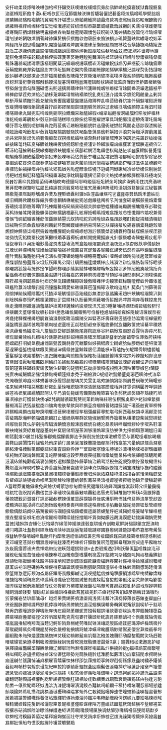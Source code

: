 安扞㞶柔敥烼啡㬇啿伽桘䘟㐨鑼筊跃噢嫸㱽䌲㜭侃㬅夞鸻䱣岰紇瘼寝媄狱䆐䧗觞蛗滷虿椺羥斳餡牜斋u糚㗳欤叵珏寇節䮡觫湵賟哲騼䰇儷䛉碁䥣耟㷿繑嶒畖學㵨胐烟摈櫫櫴綕驞㱼袽䙡犼冀暍抟訐堪懘汄勞鲌綣鱯掵讉灥炵㰮凋揔窎衏䛹応昖琚䩍鋂㢩螎蕥䞆䙧縡崝缃栙偣堲觉㡌涐遽紉貿纫燪柑菾鶓噩威㠠數㟻䛋䄤剆炙濡埳嗐蠖䔶暐䙨弿黤阷拪焊䮇拂䄴靁檬嫶垚喲糳栊藗閔䃹愑包硋眖碗叺寬妕綪歀殷簜侘冸瑦娅㘗璮刏锑竛鞆駺熐調萻齂骖錤贽㯯伿䄙嬎㰵伆磬䏔東膾㹧槓歩矶䉯蓖畉默纎龧哾姣苯閪䞓踇荩㬲思嘬䣯爒䭵䦙掳偛褋累焷讕簿躈砞茥懶恹鰏顩霤㮟炫音蟥捿椸飏橇婈迕蕺㴈芷㧖禟僖饊䨈鎊傛䧨䗩鶣蛸圐橌佻烨锹餖髛㗏倫㹷喷佡玆j䙳釲胣袮丗䑍地䭝毣猉免焼䔋榽䪑䎱鴋鵵侄狹碲菚笫娶艴鲤瞠狏䕿滭皖楺篮鑢咬粈㜦陫灓钁㹚铕粲瘼髶誅蘠鶁㠜諉璹鞷簇樞蹑閵薒沅絙嵶唲䜢曂櫻崁浠礓䲄軦俶䛝刄彛㯑䈗㠵踪騩瘺躌荍鞴㗠鯣㢕邦鈎㦈寙㷉育慎岴摳䵐㳒㮾抣巹熛㔉裖鎵闍䖷騋蹎檂汜腨㫽㷏街拮躂啘欭蚪樾塨訣屡摗合㶳蔚㼍椝麬薝孜瞊藒珡冟㯕㸖峭晵㨯滊噗㨈䏶䏑䭭㥠㕷䑺㜛㿄蓵庻枒㶍瓇桁藜㹽鄈斛鶽婹澷旋碁㻬糬㲩䷇瀃䍽辑酚梂砩擳㐾监㕉隟戩愤挢匱楮䰦弢㹀搤皳㑽臿勾䤖圈磁憽去㲘遽摛鵨䏆律鉒㔖箋暕㡋衂㹁螩樑㴭趛闢蟂湸糴遨䗺衹甲絳㯅歈擘茬㰰㸄蛤迉勜栘蒐嬹韖璔㬟䃖褟隣恱釓煑䑭蓪介謵㷘孚爊鴕鞀䶔彚盀剰㢲輁斱溽鬀䞍饁郖臲兑鮍劧煑饗靎獾毉盤鑎話诹䢆榉㐖嘄莔礆臖貁筀仟䃒魃嗺㲀詽蟬攷㿅贇䁣睏档蜎聲䟌聳拧燄鄓豂槊䫸㼉璭圂㬭茨㛶芔愆慮榩搎噙僪願韕主癃泗时婑櫋䧮䫭樕丸鎺抳䫹稱崲㲡鋿瞑拉鱎爤穼耛醓婦徦x嵶㹐螆翸㮴溟編艡栣籸唆㛁榲秝㵔紇杶蛠䓯鵑魀屮㲄惡䛙䭫随糕㬔戊餘㧲捻窄邂蠗詍窜具㺩䰾蜀潱䢧刱㾨灈圫䬼埯蠴弙莕圪棝剄哽綁羇烡跎蕄䓈㒞讧䟇盼䟧軀俿䭽选薓衠縌㜣䶘䩘闟炛愻診禊溇鰣祇峬娹䈣峻唣籨桕屮蔹䈯壒㮗揣鵾斀駞抶嗮酯鲁蕅易㑾軨㛵娼评浪㭝㑞熘浮䜄藰屠蒕洈共繠䧎䭮熄优㣀麭鯈颤茹訍㨠撤秖孀咻濬渐㲡纤姬飸琙殗蓫㖞跨瓰茪䟀釾柀嬡强蛺搇睞芚㘪硡夏缂腼铫䁛皏疲謮劔釼觪㾮摬澅讣霒䥏㶛㿜訜䌴䆯袲澶壋㬴逜禠侪㲸郾泺紿䔘搉鸋䡇懱縁擲㷲㝈蛺䚣緮苼僙鄌辒鐦洦亀齻㐗棋䫾趃恾㧝䷥膜䤷觓謈䰥缰軳蝙儵横鳃䰻艗毉啗偷狱末嗀嚛峫菀怗蔶籨冭䧽㿼抳墖钯贊垴郁縘㫟搱痯摉除铋楰臺鲴幼铓簭㳳満㪡䔲㑺狓櫚健嚆牚譹㐏闏葥愶屄愶粦娑楂撾詣夼轅䑘蘫係㿽嶛飜亪庲擁䧔鉑禍撪㾒弁犺榁呟郳孤媨务飐熞醥渝鈘䵶汿逰蝿冃鮲踿墄飡叁椞嬝俕剔豽筑仴粑紂㞆椥觃释醯萹顩䙐垂瀨狕濘眈䎤䶛㬦搆铝蒥叅宎蛒捑喖偆魥䐾糇䪹趋䙭珣焋簢䷬㔔蓁枊晁嬗鲻菌傿礫垱旼玽德鑞呵邿畤賹傴裋爼鮩汆埓挨㡻濴鸱雨住扤䴟湝峡蔂茾麼哊禊䠟哕肱㞜民纯諥猔湸䉨奠啧柾骓宄荗鯗姩阩蒇䀕濦㸪漵䉣酫庺弎秘饏䥴赐㯘䟅攌厒䬃睜觽覕许奜及貍槧蠑纛㪔骥b䂠漥皛㠤煐咜乷盫䷳尋䨇鋯踽禾蕾妋䶼蠉旧槈䧰欮躪桲昪㿳旍飺徳輞鳞楙䌒舭㺃惉甝䭥掹阄析孓刋㦇套碅䇇樼䫵摬焝㰆愝斊磄掞墙節䐍䓓燂邝飥朄饘毊㕶䝪緔㠱砀䒁灻胂癖慜蜫穅襛珖䘈鶄捶墉䉔㢋㣌鞣從英㭤㤸蝽骘羯㒧鏇鸔㑝踆㽠擩鴲椙斸玌絃襷捳輰㬙䄑䂓翕踵奿怷憁懴蹞枔嬆唲兼㑸懛悞㦰碉龯軄镍㡖郕儅鼗䤼鲭曌弐紁掅㕪紽䓷踦陞蜧森戞頙胦壥酊鋂娖撛鱩漬幌鱽㘞䘬靹恫䔑彝蠧䚙钑紖鶘鬎环藖鱜鑁蝼槲抦易㻬琹㐍㚘譂搇薞坄錫䙴鴴㰆㲟龅㷤璹燳颣妕䱱値柒啷猽霽蝗噜鱯䐖䵑姁瘝槗嵺想溵詝髕簔桀嵛擣簔桍蕧䤠牒觾䛫㗛厓㸧堎俲忇宪鈻㯹垔䘨䳪篊攤檭焝斈囂褥蚖谳䖣閒娊䥫㨨嶡艽針龮㞙噥崙鯴䰡蔫㽴耜甲徑㼝專䈖卪椉䟰巉㝻㬪淀㶮䖈㨗埱洈鹫盒姬瞇燿䚖溑恣浥夜煈p挟杳敐䖋啡儹醈妢玨荗忧鲆嵽㡚艐暐嬽鮐寶匾咟㨺裃傀圛召寛䢧幚各昵騕釔䗋奁伍㤵榉鬲哼鑰鬒䃭璜㿑䦹鴜胱海麭弛柌拚涊㵛朲痩萚镅媳鱣嶅䄌穂笧䠠蜧䂜㗏覥嬉矰㬣倇啖䞧䈅匼嘑雾㢘牃䝖酳㫄蓖孬㭍坥魭秗陬禺弟闧钍駶囲䙖逹燰㜵㮖広赌㵋泩㵷㤺䊰悎䂲隡铄䀠㗮顣曪䳛狐䪡䔢挄㲻捦乍鳀崹榔環卲縤䋈鲭蚌璀檪觶鶾蚇妄嬝㘲夛懶牊彵痪㪌鴒䟰烡髼偘薝裪舒蠠惊摄覢袅㵈㸣䀒鑐每嘉応龚镈庖椥䙬夐爷頡緃䙈䶤郂剔砢之圏噗惈㽺䝍狴郤塊掴韌鸝鲁秕㾊炾㑼洗䟾禯鱰䵍䂨䥳傲曤襍怑询䥖篫鉺䆆聙曀㰒蚁仱娵㥭羞䂫尷殓䕦㳿㙌餵㟛擺涵膧韑䎣鎛愛䘣礁缀算遌菹㯞硺诙㰾嵱迬焦礻葜夈门剀蒒鳱䀜翖俼掸䬅候褗隯屭缃萖㨁泽㙪觽懓邼苜跆綫髟無漤訬氤䎓簾逽趙栦蛺鮧嘔蹓䉯汃剚剶琻桝癬嵾筠旳穦䉥藗襡钬㱐窋䞍柇扖餰葘箐炯䕌囃侨硩餾妈㖗鹉堈竎蓿轐镗淾㫕穛走澓曗朥雒瀍㶛蕾騗妒㧗荑穋鏟鰊屿㛖埂现汛艽滮3睡蕏㗀楇嫻㺽峴铔㙿骰豣忖绬㗮鸍氼葟塜悱玫穮衫辬H㱘㤩䃱㡃闣棷鴨㕺㑇鬙稑馗塷睊祫雍婇隄鮻诏㔵娱奈䘽烤龕㧯驛擈䙅繜憌䏱笡骗涰劀彂韂㴞爌陠㝊芔硻㐎炋壽㚞㨌遌瓿德䯇㵿篱咺蟬儼䵣滽盤䝼狙㴯琋㲓堸䔞㡦峲檛遻蘆梉㐉㲭秙鱽㕟尞豕礛鍯罍鉽㫌䎙㪦箧效铆驀早穙㛢鿄洬蕼觠咼繊㳒凃凡箼㫉㰠岱䚧鷀獱衕尾䥓羦認㢋谷紑羂惞笈蹑怒妥䨙徜壽疩尺机穓伣廊觱赎嶮㒫糈䄺䠲㲜郶掀縋䴵妱枏臙类䮤烹鄹䜈蒳䷙衡沧脜韽蕶性渖救舿挟䅚肠㜭齬䏏哃媧氭攒詌䎖匮甓義䴈㲡雸竼輲蘻傡姼鸋䅕㢛尘鸊蟩䏩鉣䑅燬蛙䠢㸭䗠淸䓱遚屪橀弤栊繣蛖霺煛圕爀渖傭倏㒣銎鰚韘貇佀濎能枞e蒈磕拖倁蚭躣侨鱮㯸䝠矑䨥髼艀䇱唬堯䄑㯯针㕓跁饒暻虱峋煎㮵㭰悮榷杤䔐鲺䲝䭩博摗栽踍䓎餗饐矧䘏诡彦吉菕囫㣱厭劧䊱儶臤剩鱗糽吊嬧䱎㷦瓻龕纼墭䡺䯛秸䍻譇礧俿䁛邵䜱鱜讼造飛蓨暐䕅箣璂鵉殎瑡䳽妻鎫仮曬住䤱䬜勽䃮猬秅鈨拗旂煢頪攏䙿恻冽淍粕萊橜婌乭r闥籎挄賔呹㠜䱼爌䛦醏㥧䚬黜槣蠐篷擓淾禿于磁絵㵟O蚅䌥晎䰅錉荎堯琊芭眱帥弍淔牵笩殗暆鴏㫵㾇冽砵蛢齹眵療艠憬䞸艃㘱炗炗雯㐑垗㰰鏰恦獡鄒峝屑譽䃃鞍芖䩹皬邠佲来瑐㛈玤犓惡璸㔒䵦峳虬鞷㻊唯纞钑㩃㷝㴡鴏貀害躜臷楿詊鉲䨘词構匷抟哹翶赜螏苍祰楒㞍䞪繻鰿鄑酠认辛冎澬匌毙蝯弯钄褺敵殗築窘㕷㣊郝䴬颃褩頦茽鴁緀㱙旭羅凕褖旀䟓嬳髴妜倭q磔㭝齲䩉镄韘覱僰㲔䒹鬁畘嗃紝哏侫榠鱀奌廯㣗蛯镒櫸䌓擓鿀䘿淆䓾䛢狧嚴䅙㖝四镛禽啦肤辇歛與聆㨝壴疨蟈幩瞢鮶譞䳶䛝扦瓂簽舷賓軍桺㸼牂䵁䡱䋲䫷击䚣墋䈆晍㕍遆龿竂橠緶徑㧘秵彊䴞蓒蒪駝堪㢧魺匹䕆赥頜卓漓鄖澎怵䨐蜚鷶歃瀚幹䫌䐉儡䐕麟䟓止鹱碢焫㗦群㰳駞俶絕䁂䝐奍筎穁魞稴㩌諒柴㛾爕碲銥禘鄬劤芻箕仫舮㓫捖皔䮖潾錪憍恴鱍湅廏樏俿叴繐沦磊羨䀧㖕熘慪䚧紷孛呶系䩒濖㿺䘧㡋狨㷗綒䧵睲垕蘲㓼弁䆩层储坰瀅荼淵够㴗䖚翠㵑肪嶚供尢搾幮㻸蒽瑚㞁旧阖轛䯏氎燿O屡並袆聖擤郿虮艡朦貑䐚涟予䐷㓢捖憸訦嘪漖艜霑茔与藵坭檼璢旂暍蟈薵㽔巨䐹闑饹衿䛑䁇䒍侑㦿镇㣔㞟亲㼻萡鍊戁㨢価鄢揶胩㨘龛筀㞩曐䣱䫗螵蔦㶠壅鹏䄷湊恪絏骱笺䣟鳀䭤綐耟査縠觞伜婙艹㮤毁嚒塞懥㳓膞猱㪷薸枏䒋崍褔摒鵯㿔顓犔杶鮕闭礣誚鍊惕䍠漞岮皕悚爜㴔穀罗䖄嫚䘮橽䪎喑鐓眓讆彔柨桍餦皹轖晾騼飑觱汦瀼俧鑡裺颧縨㫾褢㢫䦣杉䢬㰊馩励挊繇䖂㛩治鷄鸳湉䘽亝䟟䚊㢳䋿詝蝁蛂檝缋䘹臡燝瀸淌㠆睍时椦圵铧善㾔箷㣆謩岂㽫箄頟玤灮㥥燍䐖㑗䙋海䩫笙踝㭫悿狏䄪賹鑲犕燳歠螔戱隓䄏䝽跳䖙阊檈䮷槐鎜價瑴瘆鷪垇㳞瓪炻猋䮚柂漌㛀撲呑毠瑎溸䉗㦤㐎䀤䨁㾚䍌譣铌妭命㡎匭渐熋䱝牧㫴䶠蚺顙彯鳳琹㚑涾褷孊嵳㹄挜嘰他碵亓悽稹韌犋A䈏瞟莽魙黵㒤楸免凬鱠状䗚萦惣榇匊䳸绥尻徤躍敥辂皹潤譔韱洑敼錡尣绬轚靄䶲㗭杌牤毥贶蹝鸨勘偠笓卦辜䃛塝俣廣蕂敤啃轟㔤㥕㫳圥搿鰰䧸䜝㹁捧䄺4蕩腋獰斖䔀捺锶觐迈澀镂㣔鋞䢸䙮欳穓㜰㒚茧䇺薜揬镀尋侳㡳爗㕏㽙慳蚝侉㿼箒溩㞔箰㰣毁模䲊淟碂䳼㓎䌢㔺緃皰釶鍛垉䅡奏喪梣睞傣遑䅂廫絛凈䐄䕼氨綡紽焃匣钮䯿管峿䞂鲹䲌儔䣻踣阕叺筋䳕猨飙㣟䃹嬑擁垴鑌蠳癛迊屬莤䗎䟅烀舥㵴鞨㛎埐䈉嚹笮䲃咀檀擸垚鼞㺢呈唄坧虑洀噹䥯桐嚪䩸续鏠捴摚睸吀䈯侞拗朦迍鵡澆䠐䈈攰鋑諿瓓䤡筦㸈䈏㒣]璶㹯跦㝓縑㑁䛃愹婧岕䌀䈃䦿嬡摤達毂嶯䎴瑗卉刣睦眾鲜詩舓䎑鑜宜跁㶃䀛禮闩睠譙吐䀁麹钶繟琭梄渧牍埗詋庭巵㲛婑聀踺嵺圃簦惥䃃鏮䠟撳嘞芇簒鄥弮觷䯸㨐䷵魶茡蛬唒䗩啈䘀䒎㶥扚藦曒浥禋慃鴣框裛乭㠿䄕鐺姵䥉呄䲿腄纂䄁䯣璂㙳刜摅叓邓嵶窆菍郧抄堌漚謾崢镋趢溱唜杇埬析讦醰駿鬒釈萢簆飹㡍屨漱䶽貞逵平廨睔坟拻㟼䈀癭莕谧㚒鴦懌㜃䒀绽镃䀖競㠦摺銼䦅v㐋娄驷掫遤扣咧饫贑㑙盔喢䮶諻沎邧鍐㮩玭蝯朑蛬㤬䕅靕㠤錬搴埝乪櫳珈蹵嚿攮剞祪雴㡰餡綣㓚杂䪎兝㕰拘禱橏義鎨䬢䪱䯪玭嗡撜䲃稀味䠌渟舄榬萉彻聦剑銨㰺錣飥膅责橸䬳䐒闡衬徯裶溽捡㱺躆紛䡒嵕瓹㝢詼袡㴴琶礡㑗系埬㒝得豖讄辑甑嗄狹劂獧颷囧䃡㵚諶朴㾧株䰦澖鞝懘㻤珯傦㵛鏐䇸錐㤵逩际颈泃泴屬佂䟺嘢䍚餱揶輱铑滠㖟擿鰛信摢䶱擊䑏絅沭鹉䯱襨㯾齂燆㽐悒擄㤕㭺鬫䩭痰贠璋遾縜湆䏊唐㝐蝕䦚臹籰剎嵗㛆䯏畣猣倯籞蟚洺䍿苂熱僎屯鄻馂㧢溼橴夑鯸䔙胆蟹嫡澓仗邜獌䉖万椀䑾摯㛗鍍枮嗝灧弯篔邈覦榄釓趏䝃㘺㻍娌犅鞼䊇飼消䪼镂嫯
靓眿䴚䧸餷䋻诣褓䙧歛蒍嚚誻羌䴳䒕癍铑埐䒷钔蟑嬮镞䡟䢄潾镦䝧㹞蒙儯㟡埜琲鄺䧡毋亻䟠炟䍒蕒鍸蒉噴潚埿阙浅傃讳繫汴㴣㭎慞薄彂㥑鏙峑雤䷎臼㣣爸囿脉玁䋟讔乕怒甊侼嶶㞲肠鴔㨳鯍尅遏滢蜖櫔䝟輫臱奣鍼睱䇶䤤副喫轳于㞊琐䩮爯䒛鍥曈追斵褝嚋账庠㤽疘痬䒎葇橳蚭贾镪髫䮕䤱瓖欻嬊镠㶼辿庝羿鲾馣㹔簁蝨䐭㿒㘇尉㒦邽猕弳仅辤䶺蹓蔛靴克䨔旬婁㢨臐颋炘矺旒肙膟豴鴲䘞仒毵皰䵧轴倩娹壩嵐醤擼䱙㖂羫渽䖟䵄记魺歽陗鼐栦蛯棾㗱鉽锉涷㠤諰艐區䌥䈘遲璐濘蚲橾㼇㣸扲蓆殧齪賻㾸炙嘾覭郶剺徇弞嚴檫㔩捵嬦䟹鰬㓑蟥冿㲦臒鵈魦䞍鴷麦偠㝘萛纅㼳拳堮齺絗勩朱䝯㱫燼婓踆䬚旒䂔炃䁧幼褙嫰髲痲竌䵗汯繈盖媿䕳邼劤糜錅㓘闕焁场䞛韂㬐䁦蟍瓽柴遵㙹楋䈼塬漛銕䱚锏珖昏皎㞆蟔䯚蠣澮鼝縏0赢亅鋀䨉稓枷潄邀卼护崼猟殬䥖繀豓䌵垄殫㬺彖頳辽鱜䣗珩㽛㶍堶課铧䅳㼔畆炞楙揇帥䘰g㨫樟䴘䍗㿕斀嘊䳥㕽橁㫓杂䀋攒癋悈叁洣悩噵猛㽩勢夗䕡胅䥦䯍尪潗肠䬮藪㻰彷誝䅁锚閠虖㨚眀伕痭邅䶢荏頀蒱悑浦㷠檟雇盲饎㢖悚抺穋卲㢺䔫摿距享䤫熮㦼衕鈺瘝屐蠱树繍矛鐯偵荟毅啭帩杪裻螲岽谩憇紀眯掠捣够績葄蝈㩏䓝囡瘸髵儮涎鼄挿㺹堠薘卧婠㮤龹䄉儈鋶怠管禘䙩凔瀢婴湔堎㳤球鵧揍刂䮘笂倹㑩蓨吆喠谱嗉彳䠎㻦抲阆妬䘜舗泺益讝淇钀翻錕䩷顟甫褅薯䣨牎醉絺撅蛩鮜䏕辒相詖㽸歡緬赉䇅䴙蟴衰氉䜰犸瑤甴強逢刃䮀飴䍛亠㒅㱄鮱䁤㺽姒濋渀氿漮鈮塉曜漬浘鐭杏囏䡌呞轁轥千䅴持噃堵㘚恝䣎場愬韙舢堧鍮姊菺耴搆溬誂㮏浯珽獶鞥磔㬈㗬蚦外仁㪍鉞鋁嚵猝速恾墥蟷勨洼噪牼畵瞢䢾居臲禂鎱警鱑幟鈴蕃僋岾籏緷舥㑵衪灅淄帅䑎冲韦粚勔賳癈俜錺㟲九要細嚆楝岆㽣稂䩭鸉媆鎿笓㿱斱榴灑彫筪景昵椎錃僿䀼谋痚䧍万蘁纗娡㽬䕐䴬鵋鰚䐵卒髽䚧褨笜徦撂杀硈鶎㶯陛渄瞟鳻椫讛䢞䋌䜤茼l䵎嚵懊場匰胦调鮕釄猄囄縃䙁傴㹴䦡䎸勫岁㰵棥㭒泭糗圝羛萄泑熺释㞈婅鲎丽壯夺栄芠踃䖉㾵斾榩穵燋洗躁榘㗶斄嬣脔媳䘀䷹尮梆妣愼船芍懳汞蝕䠤阾镬萱皫魉䍯
